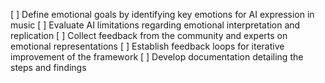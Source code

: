 [ ] Define emotional goals by identifying key emotions for AI expression in music
[ ] Evaluate AI limitations regarding emotional interpretation and replication
[ ] Collect feedback from the community and experts on emotional representations
[ ] Establish feedback loops for iterative improvement of the framework
[ ] Develop documentation detailing the steps and findings